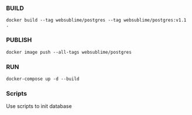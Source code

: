 ### BUILD

````
docker build --tag websublime/postgres --tag websublime/postgres:v1.1 .
````
### PUBLISH

````
docker image push --all-tags websublime/postgres
````

### RUN

```
docker-compose up -d --build
```

### Scripts

Use scripts to init database
